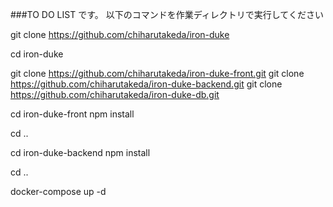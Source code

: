 ###TO DO LIST です。
以下のコマンドを作業ディレクトリで実行してください

git clone https://github.com/chiharutakeda/iron-duke

cd iron-duke

git clone https://github.com/chiharutakeda/iron-duke-front.git
git clone https://github.com/chiharutakeda/iron-duke-backend.git
git clone https://github.com/chiharutakeda/iron-duke-db.git

cd iron-duke-front 
npm install

cd ..

cd iron-duke-backend
npm install

cd ..

docker-compose up -d

